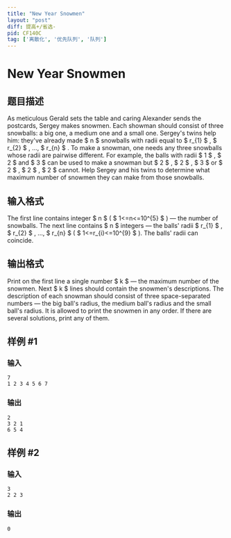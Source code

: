 ```yaml
---
title: "New Year Snowmen"
layout: "post"
diff: 提高+/省选-
pid: CF140C
tag: ['离散化', '优先队列', '队列']
---
```


# New Year Snowmen

## 题目描述

As meticulous Gerald sets the table and caring Alexander sends the postcards, Sergey makes snowmen. Each showman should consist of three snowballs: a big one, a medium one and a small one. Sergey's twins help him: they've already made $ n $ snowballs with radii equal to $ r_{1} $ , $ r_{2} $ , ..., $ r_{n} $ . To make a snowman, one needs any three snowballs whose radii are pairwise different. For example, the balls with radii $ 1 $ , $ 2 $ and $ 3 $ can be used to make a snowman but $ 2 $ , $ 2 $ , $ 3 $ or $ 2 $ , $ 2 $ , $ 2 $ cannot. Help Sergey and his twins to determine what maximum number of snowmen they can make from those snowballs.

## 输入格式

The first line contains integer $ n $ ( $ 1<=n<=10^{5} $ ) — the number of snowballs. The next line contains $ n $ integers — the balls' radii $ r_{1} $ , $ r_{2} $ , ..., $ r_{n} $ ( $ 1<=r_{i}<=10^{9} $ ). The balls' radii can coincide.

## 输出格式

Print on the first line a single number $ k $ — the maximum number of the snowmen. Next $ k $ lines should contain the snowmen's descriptions. The description of each snowman should consist of three space-separated numbers — the big ball's radius, the medium ball's radius and the small ball's radius. It is allowed to print the snowmen in any order. If there are several solutions, print any of them.

## 样例 #1

### 输入

```
7
1 2 3 4 5 6 7

```

### 输出

```
2
3 2 1
6 5 4

```

## 样例 #2

### 输入

```
3
2 2 3

```

### 输出

```
0

```

